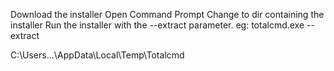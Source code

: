 Download the installer
Open Command Prompt
Change to dir containing the installer
Run the installer with the --extract parameter. eg: totalcmd.exe --extract

C:\Users\...\AppData\Local\Temp\Totalcmd

